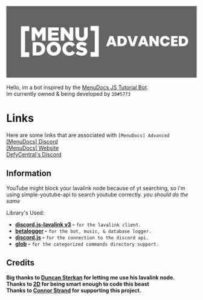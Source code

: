 ![MenuDocs AdvancedBanner](MenuDocs.jpg "MDAdv")

Hello, im a bot inspired by the [MenuDocs JS Tutorial Bot](https://youtube.com/).  
Im currently owned & being developed by `2D#5773`

# Links

Here are some links that are associated with `[MenuDocs] Advanced`  
[[MenuDocs] Discord](https://discord.gg/MgVaazZ)  
[[MenuDocs] Website](https://menudocs.org/)  
[DefyCentral's Discord](https://discord.gg/FHR2msy)  

## Information

YouTube might block your lavalink node because of yt searching, so i'm using simple-youtube-api to search youtube correctly.
*you should do the same*

Library's Used:

- **[discord.js-lavalink v3](https://npmjs.com/discord.js-lavalink) -** `for the lavalink client.`
- **[betalogger](https://npmjs.com/betalogger) -** `for the bot, music, & database logger.`
- **[discord.js](https://npmjs.com/discord.js) -** `for the connection to the discord api.`
- **[glob](https://npmjs**.com/glob) -** `for the categorized commands directory support.`

## Credits

**Big thanks to [Duncan Sterkan](https://twitter.com/duncte123) for letting me use his lavalink node.**  
**Thanks to [2D](https://twitter.com/The2DPerson) for being smart enough to code this beast**  
**Thanks to [Connor Strand](https://twitter.com/Strandable) for supporting this project.**  